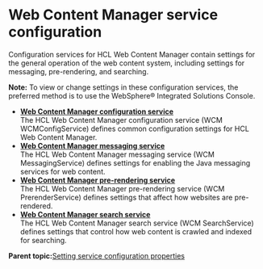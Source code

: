 # Web Content Manager service configuration 

Configuration services for HCL Web Content Manager contain settings for the general operation of the web content system, including settings for messaging, pre-rendering, and searching.

**Note:** To view or change settings in these configuration services, the preferred method is to use the WebSphere® Integrated Solutions Console.

-   **[Web Content Manager configuration service ](../admin-system/srvcfgwcmref_config.md)**  
The HCL Web Content Manager configuration service \(WCM WCMConfigService\) defines common configuration settings for HCL Web Content Manager.
-   **[Web Content Manager messaging service ](../admin-system/srvcfgwcmref_messaging.md)**  
The HCL Web Content Manager messaging service \(WCM MessagingService\) defines settings for enabling the Java messaging services for web content.
-   **[Web Content Manager pre-rendering service ](../admin-system/srvcfgwcmref_prerender.md)**  
The HCL Web Content Manager pre-rendering service \(WCM PrerenderService\) defines settings that affect how websites are pre-rendered.
-   **[Web Content Manager search service ](../admin-system/srvcfgwcmref_search.md)**  
The HCL Web Content Manager search service \(WCM SearchService\) defines settings that control how web content is crawled and indexed for searching.

**Parent topic:**[Setting service configuration properties ](../admin-system/adsetcfg.md)

